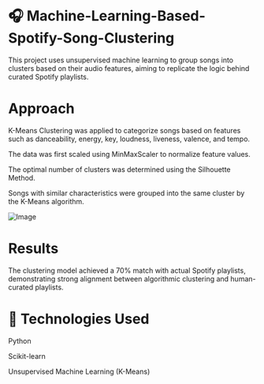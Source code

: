 # 🎧 Machine-Learning-Based-Spotify-Song-Clustering
This project uses unsupervised machine learning to group songs into clusters based on their audio features, aiming to replicate the logic behind curated Spotify playlists.

# Approach
  K-Means Clustering was applied to categorize songs based on features such as danceability, energy, key, loudness, liveness, valence, and tempo.

  The data was first scaled using MinMaxScaler to normalize feature values.

  The optimal number of clusters was determined using the Silhouette Method.

  Songs with similar characteristics were grouped into the same cluster by the K-Means algorithm.

  ![Image](https://github.com/user-attachments/assets/9d1c612a-32a5-447e-ae94-fcc6ec91c11a)

# Results
  The clustering model achieved a 70% match with actual Spotify playlists, demonstrating strong alignment between algorithmic clustering and human-curated playlists.

# 🔧 Technologies Used
  Python

  Scikit-learn

  Unsupervised Machine Learning (K-Means)
